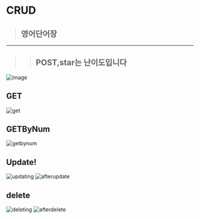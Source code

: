 # CRUD
> ## 영어단어장
---













> > ## POST,star는 난이도입니다
![image](https://github.com/user-attachments/assets/7db49359-0228-47c7-81b1-3080076e90a6)

## GET
![get](https://github.com/user-attachments/assets/8eee873e-c0c0-4dbe-8621-650f29bad0bc)
## GETByNum
![getbynum](https://github.com/user-attachments/assets/5b145e76-bba5-4771-9eb2-78920025d874)
## Update!
![updating](https://github.com/user-attachments/assets/daba3346-73f0-4953-98b4-d6ab811694bb)
![afterupdate](https://github.com/user-attachments/assets/f6e83aa4-6096-455b-9386-de43aa041f39)
## delete
![deleting](https://github.com/user-attachments/assets/feeff784-4493-4136-8705-2a01ba11eec3)
![afterdelete](https://github.com/user-attachments/assets/28a4e8c7-39ee-4f3a-9bb8-102bb46b5688)
